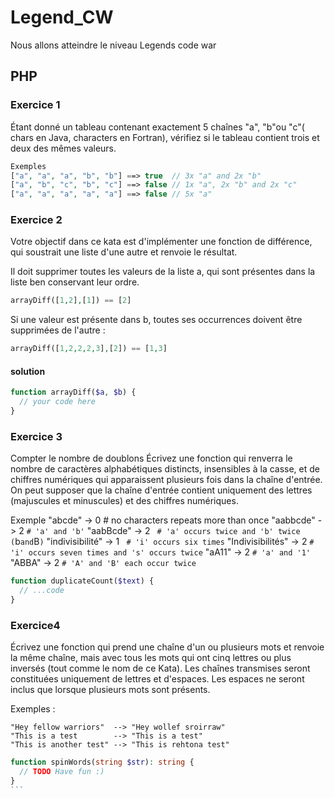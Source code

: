 # Legend_CW
Nous allons atteindre le niveau Legends  code war

## PHP

### Exercice 1
Étant donné un tableau contenant exactement 5 chaînes "a", "b"ou "c"( chars en Java, characters en Fortran), vérifiez si le tableau contient trois et deux des mêmes valeurs.

```php
Exemples
["a", "a", "a", "b", "b"] ==> true  // 3x "a" and 2x "b"
["a", "b", "c", "b", "c"] ==> false // 1x "a", 2x "b" and 2x "c"
["a", "a", "a", "a", "a"] ==> false // 5x "a"
```

### Exercice 2
Votre objectif dans ce kata est d'implémenter une fonction de différence, qui soustrait une liste d'une autre et renvoie le résultat.

Il doit supprimer toutes les valeurs de la liste a, qui sont présentes dans la liste ben conservant leur ordre.

```php
arrayDiff([1,2],[1]) == [2]
```
Si une valeur est présente dans b, toutes ses occurrences doivent être supprimées de l'autre :

```php
arrayDiff([1,2,2,2,3],[2]) == [1,3]
```
#### solution
```php
function arrayDiff($a, $b) {
  // your code here
}
```
### Exercice 3

Compter le nombre de doublons
Écrivez une fonction qui renverra le nombre de caractères alphabétiques distincts, insensibles à la casse, et de chiffres numériques qui apparaissent plusieurs fois dans la chaîne d'entrée. On peut supposer que la chaîne d'entrée contient uniquement des lettres (majuscules et minuscules) et des chiffres numériques.

Exemple
"abcde" -> 0 # no characters repeats more than once
"aabbcde" -> 2 `# 'a' and 'b'`
"aabBcde" -> 2 ` # 'a' occurs twice and 'b' twice (`b` and `B`)`
"indivisibilité" -> 1 ` # 'i' occurs six times`
"Indivisibilités" -> 2 `# 'i' occurs seven times and 's' occurs twice`
"aA11" -> 2 `# 'a' and '1'`
"ABBA" -> 2  `# 'A' and 'B' each occur twice`

```php
function duplicateCount($text) {
  // ...code
}
```
### Exercice4
Écrivez une fonction qui prend une chaîne d'un ou plusieurs mots et renvoie la même chaîne, mais avec tous les mots qui ont cinq lettres ou plus inversés (tout comme le nom de ce Kata). Les chaînes transmises seront constituées uniquement de lettres et d'espaces. Les espaces ne seront inclus que lorsque plusieurs mots sont présents.

Exemples :
```
"Hey fellow warriors"  --> "Hey wollef sroirraw" 
"This is a test        --> "This is a test" 
"This is another test" --> "This is rehtona test"
```

````php
function spinWords(string $str): string {
  // TODO Have fun :)
}
```

